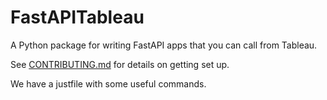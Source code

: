 # FastAPITableau

A Python package for writing FastAPI apps that you can call from Tableau.

See [CONTRIBUTING.md](CONTRIBUTING.md) for details on getting set up.

We have a justfile with some useful commands.

